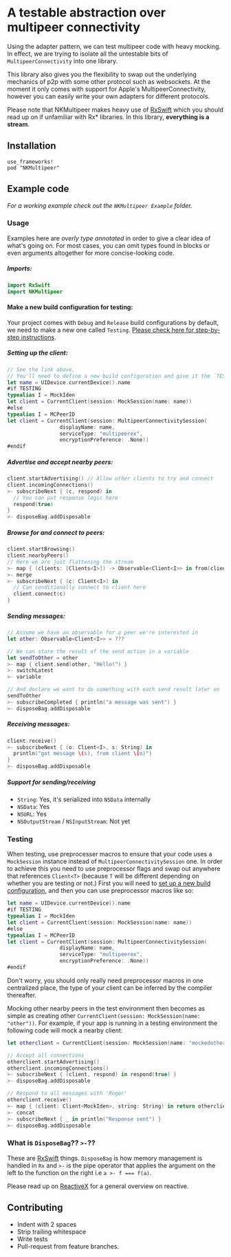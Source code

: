 # A testable abstraction over multipeer connectivity

Using the adapter pattern, we can test multipeer code with heavy mocking. In effect, we are trying to isolate all the
untestable bits of `MultipeerConnectivity` into one library.

This library also gives you the flexibility to swap out the underlying mechanics of p2p with some other protocol such as
websockets. At the moment it only comes with support for Apple's MultipeerConnectivity, however you can easily write
your own adapters for different protocols.

Please note that NKMultipeer makes heavy use of [RxSwift][RxSwift] which you should read up on if unfamiliar with Rx\* libraries. In this library, **everything is a stream**.

## Installation

```
use_frameworks!
pod "NKMultipeer"
```

## Example code

_For a working example check out the `NKMultipeer Example` folder._

### Usage

Examples here are _overly type annotated_ in order to give a clear idea of what's going on. For most cases, you can omit
types found in blocks or even arguments altogether for more concise-looking code.

##### Imports:

```swift
import RxSwift
import NKMultipeer
```

#### Make a new build configuration for testing:

Your project comes with `Debug` and `Release` build configurations by default, we need to make a new one called
`Testing`. [Please check here for step-by-step instructions][buildconfig].

##### Setting up the client:

```swift
// See the link above,
// You'll need to define a new build configuration and give it the `TESTING` flag
let name = UIDevice.currentDevice().name
#if TESTING
typealias I = MockIden
let client = CurrentClient(session: MockSession(name: name))
#else
typealias I = MCPeerID
let client = CurrentClient(session: MultipeerConnectivitySession(
                 displayName: name,
                 serviceType: "multipeerex",
                 encryptionPreference: .None))
#endif
```

##### Advertise and accept nearby peers:

```swift
client.startAdvertising() // Allow other clients to try and connect
client.incomingConnections()
>- subscribeNext { (c, respond) in
  // You can put response logic here
  respond(true)
}
>- disposeBag.addDisposable
```

##### Browse for and connect to peers:

```swift
client.startBrowsing()
client.nearbyPeers()
// Here we are just flattening the stream
>- map { (clients: [Clients<I>]) -> Observable<Client<I>> in from(clients) }
>- merge
>- subscribeNext { (c: Client<I>) in
  // Can conditionally connect to client here
  client.connect(c)
}
```

##### Sending messages:

```swift
// Assume we have an observable for a peer we're interested in
let other: Observable<Client<I>> = ???

// We can store the result of the send action in a variable
let sendToOther = other
>- map { client.send(other, "Hello!") }
>- switchLatest
>- variable

// And declare we want to do something with each send result later on
sendToOther
>- subscribeCompleted { println("a message was sent") }
>- disposeBag.addDisposable
```

##### Receiving messages:


```swift
client.receive()
>- subscribeNext { (o: Client<I>, s: String) in
  println("got message \(s), from client \(o)")
}
>- disposeBag.addDisposable
```

##### Support for sending/receiving

* `String`: Yes, it's serialized into `NSData` internally
* `NSData`: Yes
* `NSURL`: Yes
* `NSOutputStream` / `NSInputStream`: Not yet

### Testing

When testing, use preprocesser macros to ensure that your code uses a `MockSession` instance instead of
`MultipeerConnectivitySession` one. In order to achieve this you need to use preprocessor flags and swap out anywhere
that references `Client<T>` (because `T` will be different depending on whether you are testing or not.) First you will
need to [set up a new build configuration][buildconfig], and then you can use preprocessor macros like so:

```swift
let name = UIDevice.currentDevice().name
#if TESTING
typealias I = MockIden
let client = CurrentClient(session: MockSession(name: name))
#else
typealias I = MCPeerID
let client = CurrentClient(session: MultipeerConnectivitySession(
                 displayName: name,
                 serviceType: "multipeerex",
                 encryptionPreference: .None))
#endif
```

Don't worry, you should only really need preprocessor macros in one centralized place, the type of your client can be
inferred by the compiler thereafter.

Mocking other nearby peers in the test environment then becomes as simple as creating other `CurrentClient(session:
MockSession(name: "other"))`. For example, if your app is running in a testing environment the following code will mock
a nearby client:

```swift
let otherclient = CurrentClient(session: MockSession(name: "mockedother"))

// Accept all connections
otherclient.startAdvertising()
otherclient.incomingConnections()
>- subscribeNext { (client, respond) in respond(true) }
>- disposeBag.addDisposable

// Respond to all messages with 'Roger'
otherclient.receive()
>- map { (client: Client<MockIden>, string: String) in return otherclient.send(client, "Roger")}
>- concat
>- subscribeNext { _ in println("Response sent") }
>- disposeBag.addDisposable
```

### What is `DisposeBag`?? `>-`??

These are [RxSwift][RxSwift] things. `DisposeBag` is how memory management is handled in `Rx` and `>-` is the pipe
operator that applies the argument on the left to the function on the right i.e `a >- f === f(a)`.

Please read up on [ReactiveX][rx] for a general overview on reactive.

## Contributing

* Indent with 2 spaces
* Strip trailing whitespace
* Write tests
* Pull-request from feature branches.

[rx]: http://reactivex.io/
[RxSwift]: https://github.com/kzaher/RxSwift
[buildconfig]: https://github.com/nathankot/NKMultipeer/wiki/How-to-define-custom-flags-for-the-testing-environment
